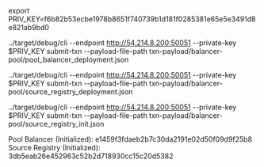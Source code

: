 export PRIV_KEY=f6b82b53ecbe1978b8651f740739b1d181f0285381e65e5e3491d8e821ab9bd0


../target/debug/cli --endpoint http://54.214.8.200:50051  --private-key $PRIV_KEY submit-txn --payload-file-path txn-payload/balancer-pool/pool_balancer_deployment.json

../target/debug/cli --endpoint http://54.214.8.200:50051  --private-key $PRIV_KEY submit-txn --payload-file-path txn-payload/balancer-pool/source_registry_deployment.json

../target/debug/cli --endpoint http://54.214.8.200:50051  --private-key $PRIV_KEY submit-txn --payload-file-path txn-payload/balancer-pool/source_registry_init.json

Pool Balancer (Initialized): e1459f3fdaeb2b7c30da2191e02d50f09d9f25b8
Source Registry (Initialized): 3db5eab26e452963c52b2d718930cc15c20d5382